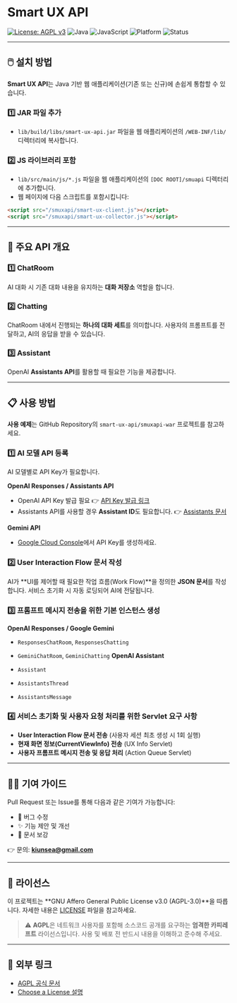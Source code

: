 # Smart UX API

[![License: AGPL v3](https://img.shields.io/badge/License-AGPL%20v3-blue.svg)](https://www.gnu.org/licenses/agpl-3.0.html)
![Java](https://img.shields.io/badge/language-Java-orange)
![JavaScript](https://img.shields.io/badge/language-JavaScript-yellow)
![Platform](https://img.shields.io/badge/platform-Web-blue)
![Status](https://img.shields.io/badge/status-Active-brightgreen)

---

## 🖱️ 설치 방법

**Smart UX API**는 Java 기반 웹 애플리케이션(기존 또는 신규)에 손쉽게 통합할 수 있습니다.

### 1️⃣ JAR 파일 추가

* `lib/build/libs/smart-ux-api.jar` 파일을 웹 애플리케이션의 `/WEB-INF/lib/` 디렉터리에 복사합니다.

### 2️⃣ JS 라이브러리 포함

* `lib/src/main/js/*.js` 파일을 웹 애플리케이션의 `[DOC ROOT]/smuapi` 디렉터리에 추가합니다.
* 웹 페이지에 다음 스크립트를 포함시킵니다:

```html
<script src="/smuxapi/smart-ux-client.js"></script>
<script src="/smuxapi/smart-ux-collector.js"></script>
```

---

## 🧊 주요 API 개요

### 1️⃣ ChatRoom

AI 대화 시 기존 대화 내용을 유지하는 **대화 저장소** 역할을 합니다.

### 2️⃣ Chatting

ChatRoom 내에서 진행되는 **하나의 대화 세트**를 의미합니다.
사용자의 프롬프트를 전달하고, AI의 응답을 받을 수 있습니다.

### 3️⃣ Assistant

OpenAI **Assistants API**를 활용할 때 필요한 기능을 제공합니다.

---

## 📋 사용 방법

**사용 예제**는 GitHub Repository의 `smart-ux-api/smuxapi-war` 프로젝트를 참고하세요.

### 1️⃣ AI 모델 API 등록

AI 모델별로 API Key가 필요합니다.

**OpenAI Responses / Assistants API**

  * OpenAI API Key 발급 필요
    👉 [API Key 발급 링크](https://platform.openai.com/settings/organization/api-keys)
  * Assistants API를 사용할 경우 **Assistant ID**도 필요합니다.
    👉 [Assistants 문서](https://platform.openai.com/docs/assistants)

**Gemini API**

  * [Google Cloud Console](https://console.cloud.google.com)에서 API Key를 생성하세요.

### 2️⃣ User Interaction Flow 문서 작성

AI가 \*\*UI를 제어할 때 필요한 작업 흐름(Work Flow)\*\*을 정의한 **JSON 문서**를 작성합니다.
서비스 초기화 시 자동 로딩되어 AI에 전달됩니다.

### 3️⃣ 프롬프트 메시지 전송을 위한 기본 인스턴스 생성

**OpenAI Responses / Google Gemini**

  * `ResponsesChatRoom`, `ResponsesChatting`
  * `GeminiChatRoom`, `GeminiChatting`
**OpenAI Assistant**

  * `Assistant`
  * `AssistantsThread`
  * `AssistantsMessage`

### 4️⃣ 서비스 초기화 및 사용자 요청 처리를 위한 Servlet 요구 사항

* **User Interaction Flow 문서 전송** (사용자 세션 최초 생성 시 1회 실행)
* **현재 화면 정보(CurrentViewInfo) 전송** (UX Info Servlet)
* **사용자 프롬프트 메시지 전송 및 응답 처리** (Action Queue Servlet)

---

## 🧑‍💻 기여 가이드

Pull Request 또는 Issue를 통해 다음과 같은 기여가 가능합니다:

* 🐞 버그 수정
* ✨ 기능 제안 및 개선
* 📝 문서 보강

👉 문의: **[kiunsea@gmail.com](mailto:kiunsea@gmail.com)**

---

## 📄 라이선스

이 프로젝트는 \*\*GNU Affero General Public License v3.0 (AGPL-3.0)\*\*을 따릅니다.
자세한 내용은 [LICENSE](./LICENSE) 파일을 참고하세요.

> ⚠️ **AGPL**은 네트워크 사용자를 포함해 소스코드 공개를 요구하는 **엄격한 카피레프트** 라이선스입니다.
> 사용 및 배포 전 반드시 내용을 이해하고 준수해 주세요.

---

## 🔗 외부 링크

* [AGPL 공식 문서](https://www.gnu.org/licenses/agpl-3.0.html)
* [Choose a License 설명](https://choosealicense.com/licenses/agpl-3.0/)


